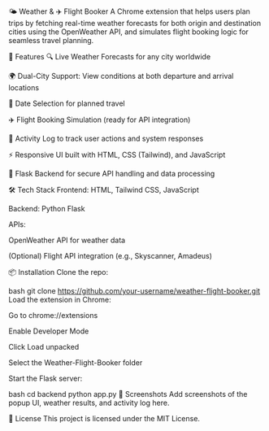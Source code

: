 🌤 Weather & ✈️ Flight Booker
A Chrome extension that helps users plan trips by fetching real-time weather forecasts for both origin and destination cities using the OpenWeather API, and simulates flight booking logic for seamless travel planning.

🚀 Features
🔍 Live Weather Forecasts for any city worldwide

🌍 Dual-City Support: View conditions at both departure and arrival locations

📅 Date Selection for planned travel

✈️ Flight Booking Simulation (ready for API integration)

🧾 Activity Log to track user actions and system responses

⚡ Responsive UI built with HTML, CSS (Tailwind), and JavaScript

🧠 Flask Backend for secure API handling and data processing

🛠️ Tech Stack
Frontend: HTML, Tailwind CSS, JavaScript

Backend: Python Flask

APIs:

OpenWeather API for weather data

(Optional) Flight API integration (e.g., Skyscanner, Amadeus)

📦 Installation
Clone the repo:

bash
git clone https://github.com/your-username/weather-flight-booker.git
Load the extension in Chrome:

Go to chrome://extensions

Enable Developer Mode

Click Load unpacked

Select the Weather-Flight-Booker folder

Start the Flask server:

bash
cd backend
python app.py
📸 Screenshots
Add screenshots of the popup UI, weather results, and activity log here.

📄 License
This project is licensed under the MIT License.